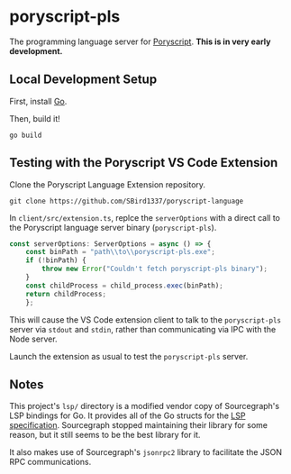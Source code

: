 # poryscript-pls

The programming language server for [Poryscript](https://github.com/huderlem/poryscript). **This is in very early development.**

## Local Development Setup

First, install [Go](https://go.dev/doc/install).

Then, build it!
```
go build
```

## Testing with the Poryscript VS Code Extension

Clone the Poryscript Language Extension repository.
```
git clone https://github.com/SBird1337/poryscript-language
```

In `client/src/extension.ts`, replce the `serverOptions` with a direct call to the Poryscript language server binary (`poryscript-pls`).
```ts
const serverOptions: ServerOptions = async () => {
    const binPath = "path\\to\\poryscript-pls.exe";
    if (!binPath) {
        throw new Error("Couldn't fetch poryscript-pls binary");
    }
    const childProcess = child_process.exec(binPath);
    return childProcess;
    };
```

This will cause the VS Code extension client to talk to the `poryscript-pls` server via `stdout` and `stdin`, rather than communicating via IPC with the Node server.

Launch the extension as usual to test the `poryscript-pls` server.

## Notes

This project's `lsp/` directory is a modified vendor copy of Sourcegraph's LSP bindings for Go. It provides all of the Go structs for the [LSP specification](https://microsoft.github.io/language-server-protocol/specifications/specification-current/). Sourcegraph stopped maintaining their library for some reason, but it still seems to be the best library for it.

It also makes use of Sourcegraph's `jsonrpc2` library to facilitate the JSON RPC communications.
